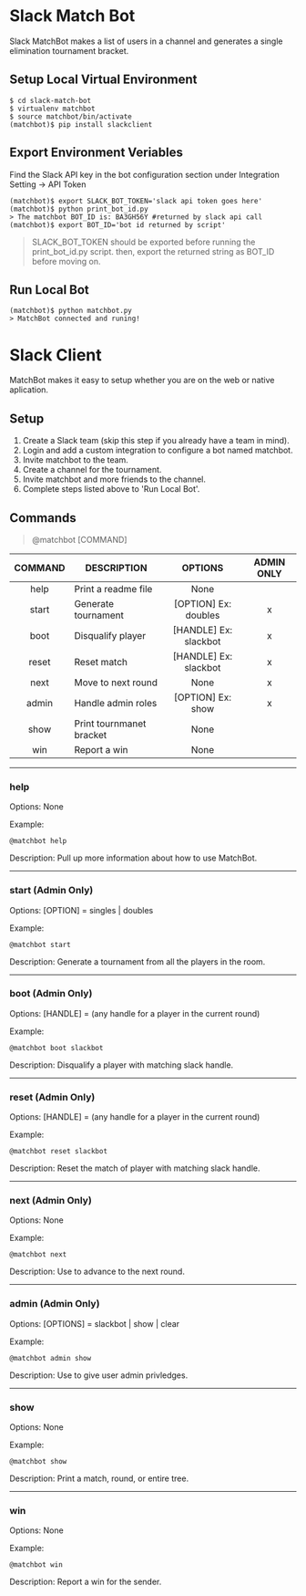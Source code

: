 # Slack Match Bot
Slack MatchBot makes a list of users in a channel and generates a single elimination tournament bracket.

## Setup Local Virtual Environment
```
$ cd slack-match-bot
$ virtualenv matchbot
$ source matchbot/bin/activate
(matchbot)$ pip install slackclient
```
## Export Environment Veriables
Find the Slack API key in the bot configuration section under Integration Setting -> API Token
```
(matchbot)$ export SLACK_BOT_TOKEN='slack api token goes here'
(matchbot)$ python print_bot_id.py
> The matchbot BOT_ID is: BA3GH56Y #returned by slack api call
(matchbot)$ export BOT_ID='bot id returned by script'
```
> SLACK_BOT_TOKEN should be exported before running the print_bot_id.py script.
> then, export the returned string as BOT_ID before moving on.

## Run Local Bot
```
(matchbot)$ python matchbot.py
> MatchBot connected and runing!
```
# Slack Client
MatchBot makes it easy to setup whether you are on the web or native aplication.

## Setup
1. Create a Slack team (skip this step if you already have a team in mind).
2. Login and add a custom integration to configure a bot named matchbot.
3. Invite matchbot to the team.
4. Create a channel for the tournament.
5. Invite matchbot and more friends to the channel.
6. Complete steps listed above to 'Run Local Bot'.


## Commands
> @matchbot [COMMAND] 

|COMMAND|DESCRIPTION                 |OPTIONS                       | ADMIN ONLY |
|:-----:|----------------------------|:----------------------------:|:----------:|
|help   |Print a readme file         |None                          |            |
|start  |Generate tournament         |[OPTION]  Ex: doubles         |x           |
|boot   |Disqualify player           |[HANDLE]  Ex: slackbot        |x           |
|reset  |Reset match                 |[HANDLE]  Ex: slackbot        |x           |
|next   |Move to next round          |None                          |x			 |
|admin  |Handle admin roles          |[OPTION]  Ex: show            |x			 |
|show   |Print tournmanet bracket    |None                          |            |
|win    |Report a win                |None                          |            |

---
### help
Options: None

Example:
```
@matchbot help
```

Description: Pull up more information about how to use MatchBot.

---
### start (Admin Only)
Options: [OPTION] = singles | doubles

Example:
```
@matchbot start
```

Description: Generate a tournament from all the players in the room.

---
### boot (Admin Only)
Options: [HANDLE] = (any handle for a player in the current round)

Example:
```
@matchbot boot slackbot
```

Description: Disqualify a player with matching slack handle.

---
### reset (Admin Only)
Options: [HANDLE] = (any handle for a player in the current round)

Example:
```
@matchbot reset slackbot
```

Description: Reset the match of player with matching slack handle.

---
### next (Admin Only)
Options: None

Example:
```
@matchbot next
```

Description: Use to advance to the next round.

---
### admin (Admin Only)
Options: [OPTIONS] = slackbot | show | clear

Example:
```
@matchbot admin show
```

Description: Use to give user admin privledges.

---
### show
Options: None

Example:
```
@matchbot show
```

Description: Print a match, round, or entire tree.

---
### win
Options: None

Example:
```
@matchbot win
```

Description: Report a win for the sender.
